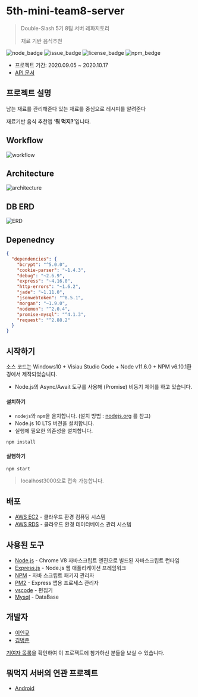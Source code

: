 # 5th-mini-team8-server

> Double-Slash 5기 8팀 서버 레파지토리
>
> 재료 기반 음식추천

![node_badge](https://img.shields.io/badge/node-%3E%3D%208.0.0-green)
![issue_badge](https://img.shields.io/github/issues/JeonHa/JeonHa-Server)
![license_badge](https://img.shields.io/github/license/JeonHa/JeonHa-Server)
![npm_bedge](https://img.shields.io/badge/npm-v6.10.1-blue)

* 프로젝트 기간: 2020.09.05 ~ 2020.10.17
* [API 문서](https://github.com/kcartoonworld/kcartoonserver/wiki) 




## 프로젝트 설명

남는 재료를 관리해준다
있는 재료를 중심으로 레시피를 알려준다

재료기반 음식 추천앱 ‘**뭐 먹지?**’입니다. 



## Workflow


![workflow](https://user-images.githubusercontent.com/30704569/69640366-8e377680-10a1-11ea-88d9-b5dfc684fc9d.png)




## Architecture

![architecture](https://user-images.githubusercontent.com/30704569/69640437-b030f900-10a1-11ea-9dcb-487420e0019b.png)



## DB ERD

![ERD](https://user-images.githubusercontent.com/30704569/69640400-9db6bf80-10a1-11ea-890a-c8804168e020.png)



## Depenedncy

```json
{
  "dependencies": {
    "bcrypt": "^5.0.0",
    "cookie-parser": "~1.4.3",
    "debug": "~2.6.9",
    "express": "~4.16.0",
    "http-errors": "~1.6.2",
    "jade": "~1.11.0",
    "jsonwebtoken": "^8.5.1",
    "morgan": "~1.9.0",
    "nodemon": "^2.0.4",
    "promise-mysql": "^4.1.3",
    "request": "^2.88.2"
  }
}
```





## 시작하기

소스 코드는 Windows10 + Visiau Studio Code + Node v11.6.0 + NPM v6.10.1환경에서 제작되었습니다.

* Node.js의 Async/Await 도구를 사용해 (Promise) 비동기 제어를 하고 있습니다.



#### 설치하기

* `nodejs`와 `npm`을 을치합니다. (설치 방법 :  [nodejs.org](https://nodejs.org/) 를 참고)
* Node.js 10 LTS 버전을 설치합니다.
* 실행에 필요한 의존성을 설치합니다.

```
npm install
```



#### 실행하기

```
npm start
```

> localhost3000으로 접속 가능합니다.



## 배포

* [AWS EC2](https://aws.amazon.com/ko/ec2/?sc_channel=PS&sc_campaign=acquisition_KR&sc_publisher=google&sc_medium=english_ec2_b&sc_content=ec2_e&sc_detail=awsec2&sc_category=ec2&sc_segment=177228231544&sc_matchtype=e&sc_country=KR&s_kwcid=AL!4422!3!177228231544!e!!g!!awsec2&ef_id=WkRozwAAAnO-lPWy:20180412120123:s) - 클라우드 환경 컴퓨팅 시스템
* [AWS RDS](https://aws.amazon.com/ko/rds/) - 클라우드 환경 데이터베이스 관리 시스템



## 사용된 도구 

* [Node.js](https://nodejs.org/ko/) - Chrome V8 자바스크립트 엔진으로 빌드된 자바스크립트 런타임
* [Express.js](http://expressjs.com/ko/) - Node.js 웹 애플리케이션 프레임워크
* [NPM](https://rometools.github.io/rome/) - 자바 스크립트 패키지 관리자
* [PM2](http://pm2.keymetrics.io/) - Express 앱용 프로세스 관리자
* [vscode](https://code.visualstudio.com/) - 편집기
* [Mysql](https://www.mysql.com/) - DataBase



## 개발자
* [이인규](https://github.com/gyuuuu)
* [김병준](https://github.com/KimByoungJun)

[기여자 목록](https://github.com/Double-Slash/5th-mini-team8-server/graphs/contributors)을 확인하여 이 프로젝트에 참가하신 분들을 보실 수 있습니다.



## 뭐먹지 서버의 연관 프로젝트

* [Android](https://github.com/Double-Slash/5th-mini-team8-android)

